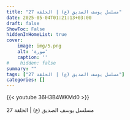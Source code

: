 ```yaml
---
title: "مسلسل يوسف الصديق (ع) | الحلقة 27"
date: 2025-05-04T01:21:13+03:00
draft: false
ShowToc: False
hiddenInHomeList: true
cover:
    image: img/5.png
    alt: 'صورة'
    caption: ''
#    hidden: false
summary: ""
tags: ["مسلسل يوسف الصديق (ع) | الحلقة 27"]
categories: []
---
```


{{< youtube 36H3B4WKMd0 >}}  
 <br>
مسلسل يوسف الصديق (ع) | الحلقة 27